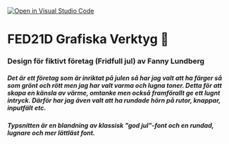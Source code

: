 [![Open in Visual Studio Code](https://classroom.github.com/assets/open-in-vscode-c66648af7eb3fe8bc4f294546bfd86ef473780cde1dea487d3c4ff354943c9ae.svg)](https://classroom.github.com/online_ide?assignment_repo_id=8505002&assignment_repo_type=AssignmentRepo)
# FED21D Grafiska Verktyg 🎨

### Design för fiktivt företag (Fridfull jul) av Fanny Lundberg

##### Det är ett företag som är inriktat på julen så har jag valt att ha färger så som grönt och rött men jag har valt varma och lugna toner. Detta för att skapa en känsla av värme, omtanke men också framförallt ge ett lugnt intryck. Därför har jag även valt att ha rundade hörn på rutor, knappar, inputfält etc. 

##### Typsnitten är en blandning av klassisk "god jul"-font och en rundad, lugnare och mer lättläst font.
